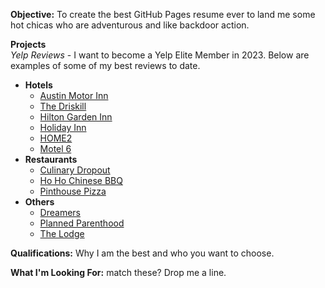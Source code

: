 **Objective:** To create the best GitHub Pages resume ever to land me some hot chicas who are adventurous and like backdoor action. 

**Projects**  
*Yelp Reviews* - I want to become a Yelp Elite Member in 2023. Below are examples of some of my best reviews to date.
- **Hotels**
  - [Austin Motor Inn](austinmotorinn.md)
  - [The Driskill](thedriskill.md)
  - [Hilton Garden Inn](Hiltongardeninn.md)
  - [Holiday Inn](holidayinn.md)
  - [HOME2](Home2.md)
  - [Motel 6](motel6.md)
- **Restaurants** 
  - [Culinary Dropout](culinarydropout.md)
  - [Ho Ho Chinese BBQ](hohochinesebbq.md)
  - [Pinthouse Pizza](pinthousepizza.md)
- **Others**
  - [Dreamers](dreamers.md)
  - [Planned Parenthood](plannedparenthood.md) 
  - [The Lodge](thelodge.md)


**Qualifications:** Why I am the best and who you want to choose.

**What I'm Looking For:** match these? Drop me a line.

